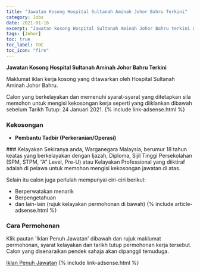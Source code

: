 ```yaml
---
title: "Jawatan Kosong Hospital Sultanah Aminah Johor Bahru Terkini" 
category: Jobs 
date: 2021-01-16 
excerpt: "Jawatan kosong Hospital Sultanah Aminah Johor Bahru terkini untuk kekosongan Pembantu Tadbir (Perkeranian/Operasi)" 
tags: [Johor] 
toc: true 
toc_label: TOC 
toc_icon: "fire" 
--- 
```


**Jawatan Kosong Hospital Sultanah Aminah Johor Bahru Terkini**

Maklumat iklan kerja kosong yang ditawarkan oleh Hospital Sultanah Aminah Johor Bahru. 

Calon yang berkelayakan dan memenuhi syarat-syarat yang ditetapkan sila memohon untuk mengisi kekosongan kerja seperti yang diiklankan dibawah sebelum Tarikh Tutup: 24 Januari 2021. 
{% include link-adsense.html %} 
### Kekosongan 
<ul>
<li>
<p><strong>Pembantu Tadbir (Perkeranian/Operasi)&#160;</strong></p>
</li>
</ul> 
### Kelayakan 
Sekiranya anda, Warganegara Malaysia, berumur 18 tahun keatas yang berkelayakan dengan Ijazah, Diploma, Sijil Tinggi Persekolahan (SPM, STPM, “A” Level, Pre-U) atau Kelayakan Professional yang diiktiraf adalah di pelawa untuk memohon mengisi kekosongan jawatan di atas.

Selain itu calon juga perlulah mempunyai ciri-ciri berikut:
- Berperwatakan menarik
- Berpengetahuan
- dan lain-lain (rujuk kelayakan permohonan di bawah) 
{% include article-adsense.html %} 
### Cara Permohonan 
Klik pautan 'Iklan Penuh Jawatan' dibawah dan rujuk maklumat permohonan, syarat kelayakan dan tarikh tutup permohonan kerja tersebut.
Calon yang disenaraikan pendek sahaja akan dipanggil temuduga.

<a href="https://hsajb.moh.gov.my/v2/index.php/orang-awam/iklan-jawatan-kosong" class="btn btn--info" target="_blank" rel="nofollow noopenner">Iklan Penuh Jawatan</a> 
{% include link-adsense.html %} 